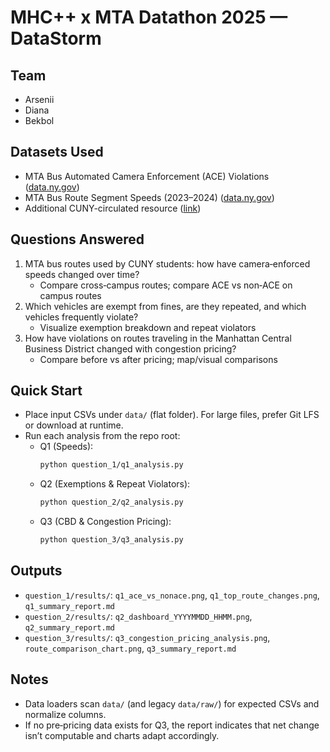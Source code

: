 # MHC++ x MTA Datathon 2025 — DataStorm

## Team

- Arsenii
- Diana
- Bekbol

## Datasets Used

- MTA Bus Automated Camera Enforcement (ACE) Violations ([data.ny.gov](https://data.ny.gov/Transportation/MTA-Bus-Automated-Camera-Enforcement-Violations-Be/kh8p-hcbm/about_data))
- MTA Bus Route Segment Speeds (2023–2024) ([data.ny.gov](https://data.ny.gov/Transportation/MTA-Bus-Route-Segment-Speeds-2023-2024/58t6-89vi/about_data))
- Additional CUNY-circulated resource ([link](https://cuny.us10.list-manage.com/track/click?u=216b1617c48eebdeb97773f8c&id=e460bceea7&e=dec3d052e0))

## Questions Answered

1. MTA bus routes used by CUNY students: how have camera‑enforced speeds changed over time?
   - Compare cross‑campus routes; compare ACE vs non‑ACE on campus routes
2. Which vehicles are exempt from fines, are they repeated, and which vehicles frequently violate?
   - Visualize exemption breakdown and repeat violators
3. How have violations on routes traveling in the Manhattan Central Business District changed with congestion pricing?
   - Compare before vs after pricing; map/visual comparisons

## Quick Start

- Place input CSVs under `data/` (flat folder). For large files, prefer Git LFS or download at runtime.
- Run each analysis from the repo root:
  - Q1 (Speeds):
    ```bash
    python question_1/q1_analysis.py
    ```
  - Q2 (Exemptions & Repeat Violators):
    ```bash
    python question_2/q2_analysis.py
    ```
  - Q3 (CBD & Congestion Pricing):
    ```bash
    python question_3/q3_analysis.py
    ```

## Outputs

- `question_1/results/`: `q1_ace_vs_nonace.png`, `q1_top_route_changes.png`, `q1_summary_report.md`
- `question_2/results/`: `q2_dashboard_YYYYMMDD_HHMM.png`, `q2_summary_report.md`
- `question_3/results/`: `q3_congestion_pricing_analysis.png`, `route_comparison_chart.png`, `q3_summary_report.md`

## Notes

- Data loaders scan `data/` (and legacy `data/raw/`) for expected CSVs and normalize columns.
- If no pre‑pricing data exists for Q3, the report indicates that net change isn’t computable and charts adapt accordingly.
